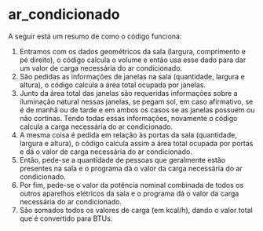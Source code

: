# ar_condicionado
A seguir está um resumo de como o código funciona:
1) Entramos com os dados geométricos da sala (largura, comprimento e pé direito), o código calcula o volume e então usa esse dado para dar um valor de carga necessária do ar condicionado.
2) São pedidas as informações de janelas na sala (quantidade, largura e altura), o código calcula a área total ocupada por janelas.
3) Junto da área total das janelas são requeridas informações sobre a iluminação natural nessas janelas, se pegam sol, em caso afirmativo, se é de manhã ou de tarde e em ambos os casos se as janelas possuem ou não cortinas. Tendo todas essas informações, novamente o código calcula a carga necessária do ar condicionado.
4) A mesma coisa é pedida em relação às portas da sala (quantidade, largura e altura), o código calcula assim a área total ocupada por portas e dá o valor de carga necessária do ar condicionado.
5) Então, pede-se a quantidade de pessoas que geralmente estão presentes na sala e o programa dá o valor da carga necessária do ar condicionado.
6) Por fim, pede-se o valor da potência nominal combinada de todos os outros aparelhos elétricos da sala e o programa dá o valor da carga necessária do ar condicionado.
7) São somados todos os valores de carga (em kcal/h), dando o valor total que é convertido para BTUs.
